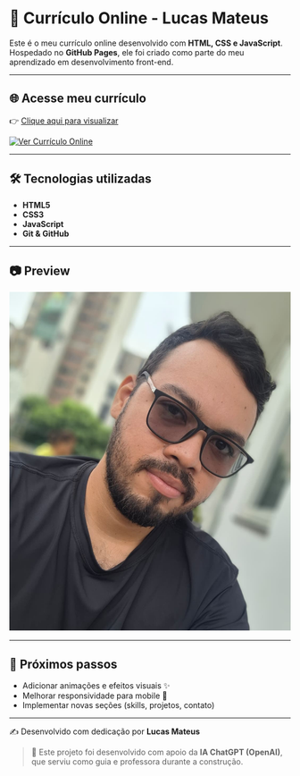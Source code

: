 # 💼 Currículo Online - Lucas Mateus

Este é o meu currículo online desenvolvido com **HTML, CSS e JavaScript**.  
Hospedado no **GitHub Pages**, ele foi criado como parte do meu aprendizado em desenvolvimento front-end.

---

## 🌐 Acesse meu currículo
👉 [Clique aqui para visualizar](https://lucas-map.github.io/curriculo-dev/)

[![Ver Currículo Online](https://img.shields.io/badge/Currículo-Online-blue?style=for-the-badge&logo=github)](https://lucas-map.github.io/curriculo-dev/)

---

## 🛠️ Tecnologias utilizadas
- **HTML5**
- **CSS3**
- **JavaScript**
- **Git & GitHub**

---

## 📷 Preview
![Preview do currículo](src/imagem_curriculo.jpeg)

---

## 🚀 Próximos passos
- Adicionar animações e efeitos visuais ✨  
- Melhorar responsividade para mobile 📱  
- Implementar novas seções (skills, projetos, contato)  

---

✍️ Desenvolvido com dedicação por **Lucas Mateus**  
> 🚀 Este projeto foi desenvolvido com apoio da **IA ChatGPT (OpenAI)**, que serviu como guia e professora durante a construção.

